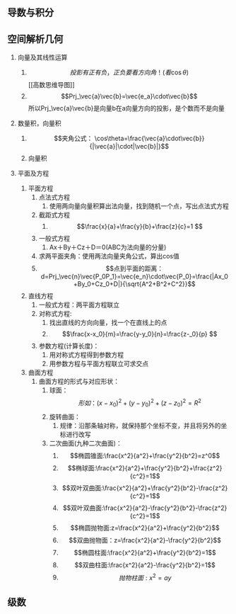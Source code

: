 ## 导数与积分

## 空间解析几何
1. 向量及其线性运算 
	1. $$投影有正有负，正负要看方向角！(看\cos\theta) $$[[高数思维导图]]
	2. $$Prj_\vec{a}\vec{b}=\vec{e_a}\cdot\vec{b}$$
	   所以Prj_\vec{a}\vec{b}是向量b在a向量方向的投影，是个数而不是向量
	
2. 数量积，向量积
	1. $$夹角公式： \cos\theta=\frac{\vec{a}\cdot\vec{b}}{|\vec{a}|\cdot|\vec{b}|}$$
	2. 向量积
3. 平面及方程
	1. 平面方程
		1. 点法式方程
			1. 使用两向量向量积算出法向量，找到随机一个点，写出点法式方程
		2. 截距式方程
			1. $$\frac{x}{a}+\frac{y}{b}+\frac{z}{c}=1 $$
		3. 一般式方程
			1. Ax＋By＋Cz＋D＝0(ABC为法向量的分量)
		4. 求两平面夹角：使用两法向量夹角公式，算出cos值 
		5. $$点到平面的距离：d=Prj_\vec{n}\vec{P_0P_1}=\vec{e_n}\cdot\vec{P_0}=\frac{|Ax_0+By_0+Cz_0+D|}{\sqrt{A^2+B^2+C^2}}$$
	2. 直线方程
		1. 一般式方程：两平面方程联立
		2. 对称式方程:
			1. 找出直线的方向向量，找一个在直线上的点
			2. $$\frac{x-x_0}{m}=\frac{y-y_0}{n}=\frac{z-_0}{p} $$
		3.  参数方程(计算长度)：
			1. 用对称式方程得到参数方程
			2. 用参数方程与平面方程联立可求交点
	3. 曲面方程
		1. 曲面方程的形式与对应形状：
			1. 球面：
				$$形如：(x-x_0)^2+(y-y_0)^2+(z-z_0)^2=R^2 $$
			2. 旋转曲面：
				1. 规律：沿那条轴对称，就保持那个坐标不变，并且将另外的坐标进行改写
			3. 二次曲面(九种二次曲面)：
				1.  $$椭圆锥面:\frac{x^2}{a^2}+\frac{y^2}{b^2}=z^0$$
				2. $$椭球面:\frac{x^2}{a^2}+\frac{y^2}{b^2}+\frac{z^2}{c^2}=1$$
				3. $$双叶双曲面:\frac{x^2}{a^2}+\frac{y^2}{b^2}-\frac{z^2}{c^2}=1$$
				4. $$双叶双曲面:\frac{x^2}{a^2}-\frac{y^2}{b^2}-\frac{z^2}{c^2}=1$$
				5. $$椭圆抛物面:z=\frac{x^2}{a^2}+\frac{y^2}{b^2}$$
				6. $$双曲抛物面：z=\frac{x^2}{a^2}-\frac{y^2}{b^2}$$
				7. $$椭圆柱面:\frac{x^2}{a^2}+\frac{y^2}{b^2}=1$$
				8. $$双曲柱面:\frac{x^2}{a^2}-\frac{y^2}{b^2}=1$$
				9. $$抛物柱面:x^2=ay$$
## 级数